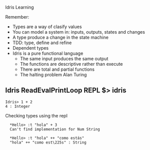 Idris Learning

Remember:

- Types are a way of clasify values
- You can model a system in: inputs, outputs, states and changes
- A type produce a change in the state machine
- TDD: type, define and refine
- Dependent types
- Idris is a pure functional language
  - The same input produces the same output
  - The functions are descriptive rather than execute 
  - There are total and partial functions
  - The halting problem Alan Turing


## Idris ReadEvalPrintLoop REPL $> idris

  ```
  Idris> 1 + 2
  4 : Integer
  ```

  Checking types using the repl
  ```
	*Hello> :t "hola" + 3
	Can't find implementation for Num String
  ```

  ```
    *Hello> :t "hola" ++ "como estás"
	"hola" ++ "como est\225s" : String
  ```